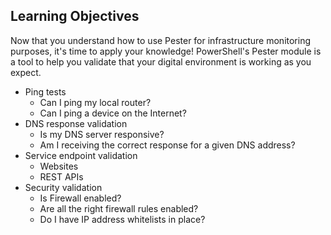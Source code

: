 ## Learning Objectives

Now that you understand how to use Pester for infrastructure monitoring purposes, it's time to apply your knowledge!
PowerShell's Pester module is a tool to help you validate that your digital environment is working as you expect.

* Ping tests
  * Can I ping my local router?
  * Can I ping a device on the Internet?
* DNS response validation
  * Is my DNS server responsive?
  * Am I receiving the correct response for a given DNS address?
* Service endpoint validation
  * Websites
  * REST APIs
* Security validation
  * Is Firewall enabled?
  * Are all the right firewall rules enabled?
  * Do I have IP address whitelists in place?